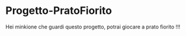 <h1>Progetto-PratoFiorito</h1>
<p> Hei minkione che guardi questo progetto, potrai giocare a prato fiorito !!!</p>